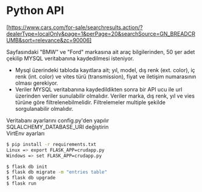 # Python API

[https://www.cars.com/for-sale/searchresults.action/?dealerType=localOnly&page=1&perPage=20&searchSource=GN_BREADCRUMB&sort=relevance&zc=90006]

Sayfasındaki "BMW" ve "Ford" markasına ait araç bilgilerinden, 50 şer adet çekilip MYSQL veritabanına kaydedilmesi isteniyor.
 
* Mysql üzerindeki tabloda kayıtlara ait; yıl, model, dış renk (ext. color), iç renk (int. color) ve vites türü (transmission), fiyat ve iletişim numarasının olması gerekiyor.  
* Veriler MYSQL veritabanına kaydedildikten sonra bir API ucu ile url üzerinden veriler sunulabilir olmalıdır. Veriler marka, dış renk, yıl ve vies türüne göre filtrelenebilmelidir. Filtrelemeler multiple şekilde sorgulanabilir olmalıdır.  

Veritabanı ayarlarını config.py'den yapılır  
SQLALCHEMY_DATABASE_URI değiştirin  
VirtEnv ayarları  

```sh
$ pip install -r requirements.txt
Linux => export FLASK_APP=crudapp.py  
Windows => set FLASK_APP=crudapp.py  

$ flask db init
$ flask db migrate -m "entries table"
$ flask db upgrade
$ flask run
```
